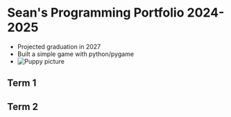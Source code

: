 # Sean's Programming Portfolio 2024-2025
* Projected graduation in 2027
* Built a simple game with python/pygame
* ![Puppy picture](https://www.google.com/url?sa=i&url=https%3A%2F%2Fwww.goodhousekeeping.com%2Flife%2Fpets%2Fg4531%2Fcutest-dog-breeds%2F&psig=AOvVaw04feaDUjbGXWCSHyGDCclo&ust=1724177979786000&source=images&cd=vfe&opi=89978449&ved=0CBIQjRxqFwoTCND1qKnWgYgDFQAAAAAdAAAAABAE.jpeg)
## Term 1

## Term 2
